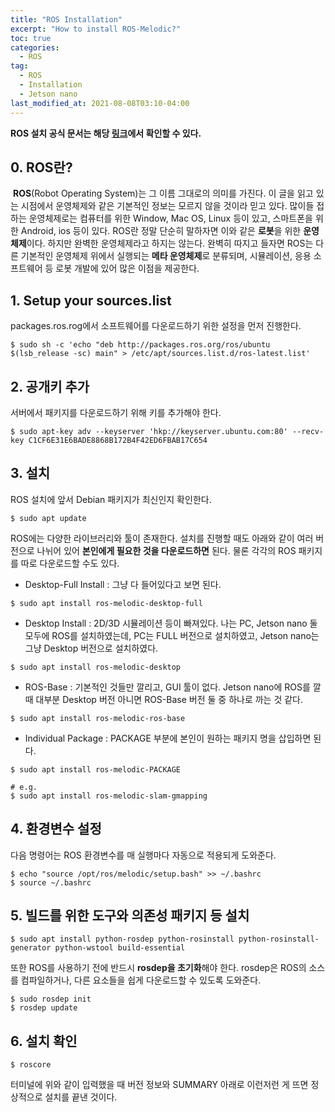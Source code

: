 ```yaml
---
title: "ROS Installation"
excerpt: "How to install ROS-Melodic?"
toc: true
categories:
  - ROS
tag:
  - ROS
  - Installation
  - Jetson nano
last_modified_at: 2021-08-08T03:10-04:00
---
```


**ROS 설치 공식 문서는 해당 [링크](http://wiki.ros.org/melodic/Installation/Ubuntu)에서 확인할 수 있다.**

## **0\. ROS란?**

 **ROS**(Robot Operating System)는 그 이름 그대로의 의미를 가진다. 이 글을 읽고 있는 시점에서 운영체제와 같은 기본적인 정보는 모르지 않을 것이라 믿고 있다. 많이들 접하는 운영체제로는 컴퓨터를 위한 Window, Mac OS, Linux 등이 있고, 스마트폰을 위한 Android, ios 등이 있다. ROS란 정말 단순히 말하자면 이와 같은 **로봇**을 위한 **운영체제**이다. 하지만 완벽한 운영체제라고 하지는 않는다. 완벽히 따지고 들자면 ROS는 다른 기본적인 운영체제 위에서 실행되는 **메타 운영체제**로 분류되며, 시뮬레이션, 응용 소프트웨어 등 로봇 개발에 있어 많은 이점을 제공한다.

## **1\. Setup your sources.list**

packages.ros.rog에서 소프트웨어를 다운로드하기 위한 설정을 먼저 진행한다.

```
$ sudo sh -c 'echo "deb http://packages.ros.org/ros/ubuntu $(lsb_release -sc) main" > /etc/apt/sources.list.d/ros-latest.list'
```

## **2\. 공개키 추가**

서버에서 패키지를 다운로드하기 위해 키를 추가해야 한다.

```
$ sudo apt-key adv --keyserver 'hkp://keyserver.ubuntu.com:80' --recv-key C1CF6E31E6BADE8868B172B4F42ED6FBAB17C654
```

## **3\. 설치**

ROS 설치에 앞서 Debian 패키지가 최신인지 확인한다.

```
$ sudo apt update
```

ROS에는 다양한 라이브러리와 툴이 존재한다. 설치를 진행할 때도 아래와 같이 여러 버전으로 나뉘어 있어 **본인에게 필요한 것을 다운로드하면** 된다. 물론 각각의 ROS 패키지를 따로 다운로드할 수도 있다.

-   Desktop-Full Install : 그냥 다 들어있다고 보면 된다.

```
$ sudo apt install ros-melodic-desktop-full
```

-   Desktop Install : 2D/3D 시뮬레이션 등이 빠져있다. 나는 PC, Jetson nano 둘 모두에 ROS를 설치하였는데, PC는 FULL 버전으로 설치하였고, Jetson nano는 그냥 Desktop 버전으로 설치하였다.

```
$ sudo apt install ros-melodic-desktop
```

-   ROS-Base : 기본적인 것들만 깔리고, GUI 툴이 없다. Jetson nano에 ROS를 깔 때 대부분 Desktop 버전 아니면 ROS-Base 버전 둘 중 하나로 까는 것 같다.

```
$ sudo apt install ros-melodic-ros-base
```

-   Individual Package : PACKAGE 부분에 본인이 원하는 패키지 명을 삽입하면 된다.

```
$ sudo apt install ros-melodic-PACKAGE

# e.g.
$ sudo apt install ros-melodic-slam-gmapping
```

## **4\. 환경변수 설정**

다음 명령어는 ROS 환경변수를 매 실행마다 자동으로 적용되게 도와준다.

```
$ echo "source /opt/ros/melodic/setup.bash" >> ~/.bashrc
$ source ~/.bashrc
```

## **5\. 빌드를 위한 도구와 의존성 패키지 등 설치**

```
$ sudo apt install python-rosdep python-rosinstall python-rosinstall-generator python-wstool build-essential
```

또한 ROS를 사용하기 전에 반드시 **rosdep을 초기화**해야 한다. rosdep은 ROS의 소스를 컴파일하거나, 다른 요소들을 쉽게 다운로드할 수 있도록 도와준다.

```
$ sudo rosdep init
$ rosdep update
```

## **6\. 설치 확인**

```
$ roscore
```

터미널에 위와 같이 입력했을 때 버전 정보와 SUMMARY 아래로 이런저런 게 뜨면 정상적으로 설치를 끝낸 것이다.